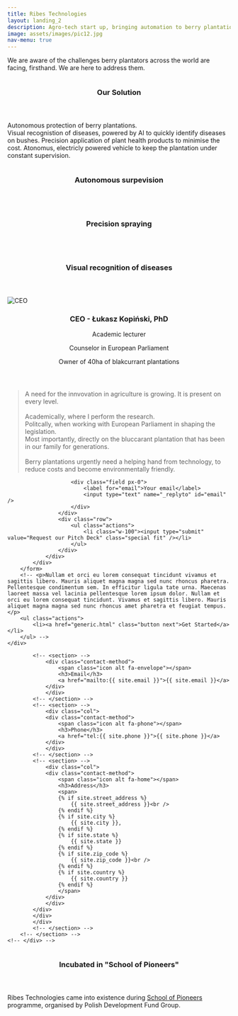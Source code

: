 ```yaml
---
title: Ribes Technologies
layout: landing_2
description: Agro-tech start up, bringing automation to berry plantations.
image: assets/images/pic12.jpg
nav-menu: true
---
```


<!-- Main -->
<div id="main">

<!-- One -->
<section id="one">
	<div class="inner">
		<!-- <header class="major">
			<h2>Leading innovation in agriculture</h2>
		</header> -->
		<p class="text-center">We are aware of the challenges berry plantators across the world are facing, firsthand. We are here to <span class="font-weight-bold">address them</span>.</p>
		<!-- <p>The goal remains the same: to deliver a healthy and environmentally friendly fruit to our customers.</p> -->
		<!-- <p>We are here to provide a tool that adresses these problems.</p> -->
	</div>
</section>

<!-- Two -->
<section id="two" class="spotlights">
	<section>
		<a href="generic.html" class="image">
			<img src="{% link assets/images/pic13.jpg %}" alt="" data-position="center center" />
		</a>
		<div class="content">
			<div class="inner">
				<header class="major">
					<h3>Our Solution</h3>
				</header>
				<p>Autonomous protection of berry plantations.<br>
				Visual recognistion of diseases, powered by AI to quickly identify diseases on bushes.
				Precision application of plant health products to minimise the cost.
				Atonomus, electricly powered vehicle to keep the plantation under constant supervision.</p>
				<!-- <ul class="actions">
					<li><a href="generic.html" class="button">Learn more</a></li>
				</ul> -->
			</div>
		</div>
	</section>
		<section id="one" class="tiles">
			<article>
				<span class="image">
					<img src="{% link assets/images/pic18.jpg %}" alt="" />
				</span>
				<header class="major">
					<h3>Autonomous surpevision</h3>
					<!-- <p>fdsafdasfdasfs</p> -->
				</header>
			</article>
			<article>
				<span class="image">
					<img src="{% link assets/images/pic16.jpg %}" alt="" />
				</span>
				<header class="major">
					<h3>Precision spraying</h3>
					<!-- <p>fdsafdasfdasfs</p> -->
				</header>
			</article>
						<article>
				<span class="image">
					<img src="{% link assets/images/pic14.jpg %}" alt="" />
				</span>
				<header class="major">
					<h3>Visual recognition of diseases</h3>
					<!-- <p>fdsafdasfdasfs</p> -->
				</header>
			</article>
		</section>
		<!-- CEO quote -->
		<section>
			<div class="container p-5">
				<div class="row justify-content-md-center align-items-center py-3">
					<!-- <div class="d-flex w-100 justify-content-center align-items-center"> -->
						<div class="col-md-5">
						<div class="row ">
							<div class="col col-md-5">
								<img src="{% link assets/images/pic17.png %}"  class="rounded-circle" alt="CEO">
							</div>
							</div>
							<div class="row">
							<!-- <div class="row justify-content-md-center py-3"> -->
								<div class="col-md-12">
									<header class="major">
										<h3>CEO - Łukasz Kopiński, PhD</h3>
										<!-- <h3>Łukasz Kopiński, PhD</h3> -->
										<!-- <p class="text-none">Academic lecturer - University of Life Sciences in Lublin</p> -->
										<!-- <p class="text-none">CEO</p> -->
										<p class="text-none">Academic lecturer</p>
										<!-- <p class="text-none">Counselor in European Parliament’s Agriculture Committee</p> -->
										<p class="text-none">Counselor in European Parliament</p>
										<p class="text-none">Owner of 40ha of blakcurrant plantations</p>
									</header>
								</div>
							</div>
							</div>
				<!-- </div> -->
					<div class="col-md-7">
						<blockquote class="mb-0">
							A need for the innvovation in agriculture is growing. It is present on every level.<br><br>
							Academically, where I perform the research.<br>
							Politcally, when working with European Parliament in shaping the legislation.<br>
							Most importantly, directly on the bluccarant plantation that has been in our family for generations.<br><br>
							Berry plantations urgently need a helping hand from technology, to reduce costs and become environmentally friendly.
						</blockquote>
					</div>
				</div>
			</div>
		</section>
	<!-- <section>
		<a href="generic.html" class="image">
			<img src="{% link assets/images/pic09.jpg %}" alt="" data-position="top center" />
		</a>
		<div class="content">
			<div class="inner">
				<header class="major">
					<h3>Rhoncus magna</h3>
				</header>
				<p>Nullam et orci eu lorem consequat tincidunt vivamus et sagittis magna sed nunc rhoncus condimentum sem. In efficitur ligula tate urna. Maecenas massa sed magna lacinia magna pellentesque lorem ipsum dolor. Nullam et orci eu lorem consequat tincidunt. Vivamus et sagittis tempus.</p>
				<ul class="actions">
					<li><a href="generic.html" class="button">Learn more</a></li>
				</ul>
			</div>
		</div>
	</section> -->
	<!-- <section>
		<a href="generic.html" class="image">
			<img src="{% link assets/images/pic10.jpg %}" alt="" data-position="25% 25%" />
		</a>
		<div class="content">
			<div class="inner">
				<header class="major">
					<h3>Sed nunc ligula</h3>
				</header>
				<p>Nullam et orci eu lorem consequat tincidunt vivamus et sagittis magna sed nunc rhoncus condimentum sem. In efficitur ligula tate urna. Maecenas massa sed magna lacinia magna pellentesque lorem ipsum dolor. Nullam et orci eu lorem consequat tincidunt. Vivamus et sagittis tempus.</p>
				<ul class="actions">
					<li><a href="generic.html" class="button">Learn more</a></li>
				</ul>
			</div>
		</div>
	</section> -->
</section>

<!-- Three -->
<section id="three">
	<div class="inner">
		<!-- <header class="major">
			<h2>Pitch deck</h2>
		</header> -->
		<!-- <p>
			We are open for cooperations. If you want to learn more about company and product, we would love to share our pitch deck with you.
		</p> -->
		<div class="mt-5"></div>
		<form action="https://formspree.io/{{ site.email }}" method="POST">
			<div class="row justify-content-md-center">
				<div class="col-md-6">
					<div class="row">

						<div class="field px-0">
							<label for="email">Your email</label>
							<input type="text" name="_replyto" id="email" />
						</div>
					</div>
					<div class="row">
						<ul class="actions">
							<li class="w-100"><input type="submit" value="Request our Pitch Deck" class="special fit" /></li>
						</ul>
					</div>
				</div>
			</div>
		</form>
		<!-- <p>Nullam et orci eu lorem consequat tincidunt vivamus et sagittis libero. Mauris aliquet magna magna sed nunc rhoncus pharetra. Pellentesque condimentum sem. In efficitur ligula tate urna. Maecenas laoreet massa vel lacinia pellentesque lorem ipsum dolor. Nullam et orci eu lorem consequat tincidunt. Vivamus et sagittis libero. Mauris aliquet magna magna sed nunc rhoncus amet pharetra et feugiat tempus.</p>
		<ul class="actions">
			<li><a href="generic.html" class="button next">Get Started</a></li>
		</ul> -->
	</div>
</section>
<!-- Contact -->
<section id="contact">
	<!-- <div class="inner"> -->
		<!-- <section>
			<form action="https://formspree.io/{{ site.email }}" method="POST">
				<div class="field half first">
					<label for="name">Name</label>
					<input type="text" name="name" id="name" />
				</div>
				<div class="field half">
					<label for="email">Email</label>
					<input type="text" name="_replyto" id="email" />
				</div>
				<div class="field">
					<label for="message">Message</label>
					<textarea name="message" id="message" rows="6"></textarea>
				</div>
				<ul class="actions">
					<li><input type="submit" value="Send Message" class="special" /></li>
					<li><input type="reset" value="Clear" /></li>
				</ul>
			</form>
		</section> -->
		<!-- <section class=""> -->
			<div class="row justify-content-md-center p-5">
			<div class="col-md-8">
			<div class="row">
			<div class="col">

			<!-- <section> -->
				<div class="contact-method">
					<span class="icon alt fa-envelope"></span>
					<h3>Email</h3>
					<a href="mailto:{{ site.email }}">{{ site.email }}</a>
				</div>
				</div>
			<!-- </section> -->
			<!-- <section> -->
				<div class="col">
				<div class="contact-method">
					<span class="icon alt fa-phone"></span>
					<h3>Phone</h3>
					<a href="tel:{{ site.phone }}">{{ site.phone }}</a>
				</div>
				</div>
			<!-- </section> -->
			<!-- <section> -->
				<div class="col">
				<div class="contact-method">
					<span class="icon alt fa-home"></span>
					<h3>Address</h3>
					<span>
					{% if site.street_address %}
					    {{ site.street_address }}<br />
					{% endif %}
					{% if site.city %}
					    {{ site.city }},
					{% endif %}
					{% if site.state %}
					    {{ site.state }}
					{% endif %}
					{% if site.zip_code %}
					    {{ site.zip_code }}<br />
					{% endif %}
					{% if site.country %}
					    {{ site.country }}
					{% endif %}
					</span>
				</div>
				</div>
			</div>
			</div>
			</div>
			<!-- </section> -->
		<!-- </section> -->
	<!-- </div> -->
</section>
<section id="two" class="spotlights">
	<!-- School of Pioniers -->
	<section>
		<a href="generic.html" class="image">
			<img src="{% link assets/images/szkola-pionierow.jpg %}" alt="" data-position="top center" />
		</a>
		<div class="content">
			<div class="inner">
				<header class="major">
					<h3>Incubated in "School of Pioneers"</h3>
				</header>
				<p>Ribes Technologies came into existence during <a href="https://startup.pfr.pl/en/pfr-school-pioneers/" >School of Pioneers</a> programme, organised by Polish Development Fund Group.</p>
			</div>
		</div>
	</section>
</section>

</div>
